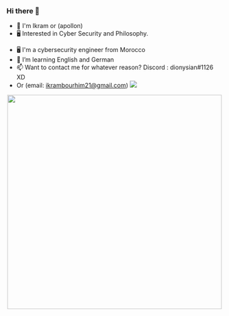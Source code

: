 
### Hi there 👋
* 👦 I'm Ikram or (apollon)
* 🖥 Interested in Cyber Security and Philosophy.
- 🖥  I'm a cybersecurity engineer from Morocco
- 🌱 I’m learning English and German
- 📫 Want to contact me for whatever reason? Discord : dionysian#1126 XD
- Or (email: ikrambourhim21@gmail.com)
![](https://komarev.com/ghpvc/?username=ikramsofia&color=brightgreen)
</p>
<p align="center">
<img src="https://i.giphy.com/3o7TKEwsOvJ0niDsBi.gif" width="500">
<p/>
